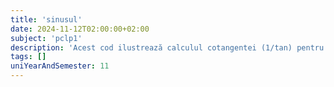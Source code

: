 ```yaml
---
title: 'sinusul'
date: 2024-11-12T02:00:00+02:00
subject: 'pclp1'
description: 'Acest cod ilustrează calculul cotangentei (1/tan) pentru unghiuri specifice (0, 30, 45, 60, 90 grade), evidențiind conversia radiani-grade și comportamentul la limite al funcțiilor trigonometrice.'
tags: []
uniYearAndSemester: 11
---
```



